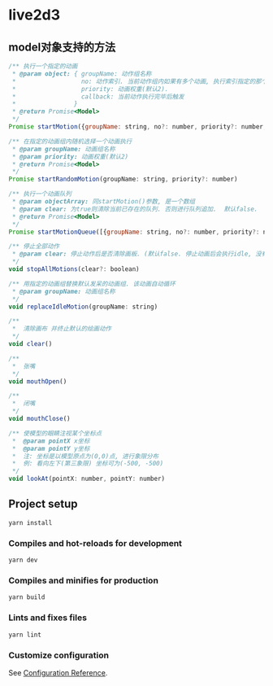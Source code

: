 # live2d3
## model对象支持的方法
``` javascript
/** 执行一个指定的动画
 * @param object: { groupName: 动作组名称
 *                  no: 动作索引. 当前动作组内如果有多个动画, 执行索引指定的那个. 默认为0
 *                  priority: 动画权重(默认2).
 *                  callback: 当前动作执行完毕后触发
 *                }
 * @return Promise<Model>
 */
Promise startMotion({groupName: string, no?: number, priority?: number, callback?: () => void})
```

``` javascript
/** 在指定的动画组内随机选择一个动画执行
 * @param groupName: 动画组名称
 * @param priority: 动画权重(默认2)
 * @return Promise<Model>
 */
Promise startRandomMotion(groupName: string, priority?: number)
```

``` javascript
/** 执行一个动画队列
 * @param objectArray: 同startMotion()参数, 是一个数组
 * @param clear: 为true则清除当前已存在的队列. 否则进行队列追加.  默认false. 
 * @return Promise<Model>
 */
Promise startMotionQueue([{groupName: string, no?: number, priority?: number, callback?: () => void}], clear?: boolean)
```
  
``` javascript
/** 停止全部动作
 * @param clear: 停止动作后是否清除画板. (默认false. 停止动画后会执行idle, 没有idle时画布会保留当前动画的最后一帧)
 */
void stopAllMotions(clear?: boolean)
```

``` javascript
/** 用指定的动画组替换默认发呆的动画组. 该动画自动循环
 * @param groupName: 动画组名称
 */
void replaceIdleMotion(groupName: string)
```

``` javascript
/** 
 *  清除画布 并终止默认的绘画动作
 */
void clear()
```

``` javascript
/** 
 *  张嘴
 */
void mouthOpen()
```

``` javascript
/** 
 *  闭嘴
 */
void mouthClose()
```

``` javascript
/** 使模型的眼睛注视某个坐标点
 *  @param pointX x坐标
 *  @param pointY y坐标
 *  注: 坐标是以模型原点为(0,0)点, 进行象限分布
 *  例: 看向左下(第三象限) 坐标可为(-500, -500)
 */
void lookAt(pointX: number, pointY: number)
```
  
## Project setup
```
yarn install
```

### Compiles and hot-reloads for development
```
yarn dev
```

### Compiles and minifies for production
```
yarn build
```

### Lints and fixes files
```
yarn lint
```

### Customize configuration
See [Configuration Reference](https://cli.vuejs.org/config/).
